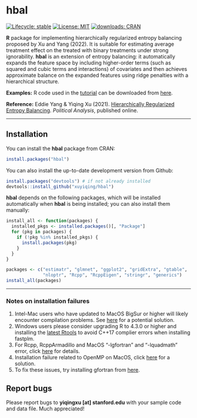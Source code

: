 
<!-- README.md is generated from README.Rmd. Please edit that file -->

# hbal

<!-- badges: start -->
<!--
[![Lifecycle:
experimental](https://img.shields.io/badge/lifecycle-experimental-orange.svg)](https://www.tidyverse.org/lifecycle/#experimental)
-->

[![Lifecycle:
stable](https://img.shields.io/badge/lifecycle-stable-green.svg)](https://www.tidyverse.org/lifecycle/#stablel)
[![License:
MIT](https://img.shields.io/badge/License-MIT-yellow.svg)](https://opensource.org/licenses/MIT)
[![downloads:
CRAN](https://cranlogs.r-pkg.org/badges/grand-total/hbal)](https://www.datasciencemeta.com/rpackages)
<!-- badges: end -->

**R** package for implementing hierarchically regularized entropy
balancing proposed by Xu and Yang (2022). It is suitable for estimating
average treatment effect on the treated with binary treatments under
strong ignorability. **hbal** is an extension of entropy balancing: it
automatically expands the feature space by including higher-order terms
(such as squared and cubic terms and interactions) of covariates and
then achieves approximate balance on the expanded features using ridge
penalties with a hierarchical structure.

**Examples:** R code used in the
[tutorial](https://yiqingxu.org/packages/hbal/articles/tutorial.html)
can be downloaded from
[here](https://raw.githubusercontent.com/xuyiqing/hbal/main/pkgdown/hbal_examples.R).

**Reference:** Eddie Yang & Yiqing Xu (2021). [Hierarchically
Regularized Entropy
Balancing](https://www.cambridge.org/core/journals/political-analysis/article/hierarchically-regularized-entropy-balancing/7DF29028EABE0B2465D1E1FF35F13DDB).
*Political Analysis*, published online.

------------------------------------------------------------------------

## Installation

You can install the **hbal** package from CRAN:

``` r
install.packages("hbal") 
```

You can also install the up-to-date development version from Github:

``` r
install.packages("devtools") # if not already installed
devtools::install_github("xuyiqing/hbal")
```

**hbal** depends on the following packages, which will be installed
automatically when **hbal** is being installed; you can also install
them manually:

``` r
install_all <- function(packages) {
  installed_pkgs <- installed.packages()[, "Package"]
  for (pkg in packages) {
    if (!pkg %in% installed_pkgs) {
      install.packages(pkg)
    }
  }
}

packages <- c("estimatr", "glmnet", "ggplot2", "gridExtra", "gtable",
              "nloptr", "Rcpp", "RcppEigen", "stringr", "generics")
install_all(packages)
```

------------------------------------------------------------------------

### Notes on installation failures

1.  Intel-Mac users who have updated to MacOS BigSur or higher will
    likely encounter compilation problems. See
    [here](http://yiqingxu.org/public/BigSurError.pdf) for a potential
    solution.
2.  Windows users please consider upgrading R to 4.3.0 or higher and
    installing the [latest
    Rtools](https://cran.r-project.org/bin/windows/Rtools/) to avoid
    C++17 complier errors when installing fastplm.
3.  For Rcpp, RcppArmadillo and MacOS “-lgfortran” and “-lquadmath”
    error, click
    [here](http://thecoatlessprofessor.com/programming/rcpp-rcpparmadillo-and-os-x-mavericks-lgfortran-and-lquadmath-error/)
    for details.
4.  Installation failure related to OpenMP on MacOS, click
    [here](http://thecoatlessprofessor.com/programming/openmp-in-r-on-os-x/)
    for a solution.
5.  To fix these issues, try installing gfortran from
    [here](https://gcc.gnu.org/wiki/GFortranBinaries#MacOS%20clang4%20R%20Binaries%20from%20https://github.com/coatless/r-macos-clang).

## Report bugs

Please report bugs to **yiqingxu \[at\] stanford.edu** with your sample
code and data file. Much appreciated!
